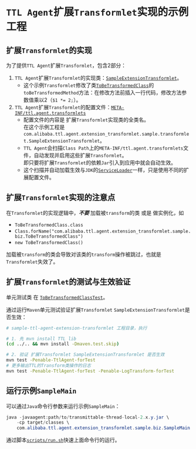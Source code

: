 # `TTL Agent`扩展`Transformlet`实现的示例工程

## 扩展`Transformlet`的实现

为了提供`TTL Agent`扩展`Transformlet`，包含2部分：

1. `TTL Agent`扩展`Transformlet`的实现类：[`SampleExtensionTransformlet`](src/main/java/com/alibaba/ttl/agent/extension_transformlet/sample/transformlet/SampleExtensionTransformlet.java)。
    - 这个示例`Transformlet`修改了类[`ToBeTransformedClass`](src/main/java/com/alibaba/ttl/agent/extension_transformlet/sample/biz/ToBeTransformedClass.java)的`toBeTransformedMethod`方法：在修改方法前插入一行代码，修改方法参数值乘以2（`$1 *= 2;`）。
1. `TTL Agent`扩展`Transformlet`的配置文件：[`META-INF/ttl.agent.transformlets`](src/main/resources/META-INF/ttl.agent.transformlets)
    - 配置文件的内容是 扩展`Transformlet`实现类的全类名。  
      在这个示例工程是`com.alibaba.ttl.agent.extension_transformlet.sample.transformlet.SampleExtensionTransformlet`。
    - `TTL Agent`会扫描`Class Path`上的`META-INF/ttl.agent.transformlets`文件，自动发现并启用这些扩展`Transformlet`。  
      即只要将扩展`Transformlet`的依赖`Jar`引入到应用中就会自动生效。
    - 这个扫描并自动加载生效与`JDK`的[`ServiceLoader`](https://docs.oracle.com/en/java/javase/21/docs/api/java.base/java/util/ServiceLoader.html)一样，只是使用不同的扩展配置文件。

## 扩展`Transformlet`实现的注意点

在`Transformlet`的实现逻辑中，**_不要_** 加载被`transform`的类 或是 做实例化，如

- `ToBeTransformedClass.class`
- `Class.forName("com.alibaba.ttl.agent.extension_transformlet.sample.biz.ToBeTransformedClass")`
- `new ToBeTransformedClass()`

加载被`transform`的类会导致对该类的`transform`操作被跳过，也就是`Transformlet`失效了。

## 扩展`Transformlet`的测试与生效验证

单元测试类 在 [`ToBeTransformedClassTest`](src/test/java/com/alibaba/ttl/agent/extension_transformlet/sample/biz/ToBeTransformedClassTest.java)。

通过运行`Maven`单元测试验证扩展`Transformlet` `SampleExtensionTransformlet`是否生效：


```bash
# sample-ttl-agent-extension-transformlet 工程目录，执行

# 1. 先 mvn install TTL lib
(cd ../.. && mvn install -Dmaven.test.skip)

# 2. 验证 扩展Transformlet SampleExtensionTransformlet 是否生效
mvn test -Penable-TtlAgent-forTest
# 更多输出TTL的Transform类操作的日志
mvn test -Penable-TtlAgent-forTest -Penable-LogTransform-forTest
```

## 运行示例`SampleMain`

可以通过`Java`命令行参数来运行示例`SampleMain`：

```java
java -javaagent:path/to/transmittable-thread-local-2.x.y.jar \
    -cp target/classes \
    com.alibaba.ttl.agent.extension_transformlet.sample.biz.SampleMain
```

通过脚本[`scripts/run.sh`](scripts/run.sh)快速上面命令行的运行。
